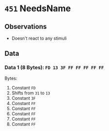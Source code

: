 # `451` NeedsName
## Observations
- Doesn't react to any stimuli

## Data
### Data 1 (8 Bytes): `FD 13 3F FF FF FF FF FF`
Bytes:
1. Constant `FD`
2. Shifts from `31` to `13`
3. Constant `3F`
4. Constant `FF`
5. Constant `FF`
6. Constant `FF`
7. Constant `FF`
8. Constant `FF`